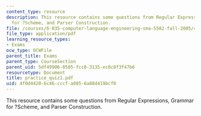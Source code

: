 ```yaml
---
content_type: resource
description: This resource contains some questions from Regular Expressions, Grammar
  for ?Scheme, and Parser Construction.
file: /courses/6-035-computer-language-engineering-sma-5502-fall-2005/4f0d44206c46cccfa0856a88d419bcf0_practice_quiz1.pdf
file_type: application/pdf
learning_resource_types:
- Exams
ocw_type: OCWFile
parent_title: Exams
parent_type: CourseSection
parent_uid: 5df49906-0505-fcc0-3135-ec8c8f3f47b6
resourcetype: Document
title: practice_quiz1.pdf
uid: 4f0d4420-6c46-cccf-a085-6a88d419bcf0
---
```

This resource contains some questions from Regular Expressions, Grammar for ?Scheme, and Parser Construction.